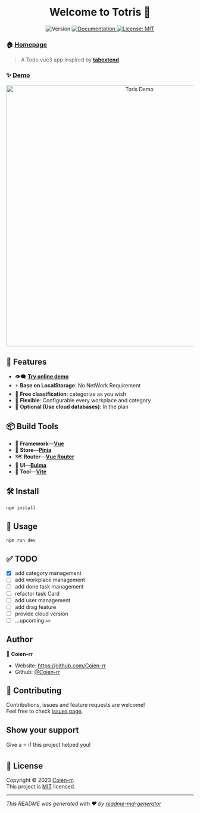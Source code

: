 <h1 align="center">Welcome to Totris 👋</h1>

<p align="center">
  <img alt="Version" src="https://img.shields.io/badge/version-0.0.33-blue.svg?cacheSeconds=2592000" />
  <a href="documenturl" target="_blank">
    <img alt="Documentation" src="https://img.shields.io/badge/documentation-yes-brightgreen.svg" />
  </a>
  <a href="License url" target="_blank">
    <img alt="License: MIT" src="https://img.shields.io/badge/License-MIT-yellow.svg" />
  </a>
</p>

### 🏠 [**Homepage**](https://github.com/Coien-rr/Totris)

> A Todo vue3 app inspired by [**tabextend**](https://www.tabextend.com/)

### ✨ [**Demo**](https://coien-rr.github.io/Totris)

<p align="center">
  <img width="700" src="https://user-images.githubusercontent.com/83146518/216296846-947bb43e-2882-45bf-b351-0283abe09fe9.png" alt="Toris Demo"/>
</p>

## 🦄 Features

- 👁️‍🗨️ [**Try online demo**](https://coien-rr.github.io/Totris/#/dashboard)
- ⚡ **Base on LocalStorage**: No NetWork Requirement
- 🦾 **Free classification**: categorize as you wish
- 🔩 **Flexible**: Configurable every workplace and category
- 🔌 **Optional (Use cloud databases)**: In the plan

## 📦 Build Tools

- 🦾 **Framework**—[**Vue**](https://vuejs.org)
- 🍍 **Store**—[**Pinia**](https://pinia.vuejs.org/)
- 🗺️ **Router**—[**Vue Router**](https://router.vuejs.org/index.html)
- 🎨 **UI**—[**Bulma**](https://bulma.io/)
- 💫 **Tool**—[**Vite**](https://vitejs.dev/)

## 🛠️ Install

```sh
npm install
```

## 🚀 Usage

```sh
npm run dev
```

## ✅ TODO

- [x] add category management
- [ ] add workplace management
- [ ] add done task management
- [ ] refactor task Card
- [ ] add user management
- [ ] add drag feature
- [ ] provide cloud version
- [ ] ...upcoming 💤  

## Author

🤖 **Coien-rr**

- Website: <https://github.com/Coien-rr>
- Github: [@Coien-rr](https://github.com/Coien-rr)

## 🤝 Contributing

Contributions, issues and feature requests are welcome!<br />Feel free to check [issues page](https://github.com/Coien-rr/Totris/issues).
<!-- You can also take a look at the [contributing guide](contributing guide url). -->

## Show your support

Give a ⭐️ if this project helped you!

## 📝 License

Copyright © 2023 [Coien-rr](https://github.com/Coien-rr).<br />
This project is [MIT](https://github.com/Coien-rr/Totris/blob/main/LICENSE) licensed.

***
_This README was generated with ❤️ by [readme-md-generator](https://github.com/kefranabg/readme-md-generator)_

